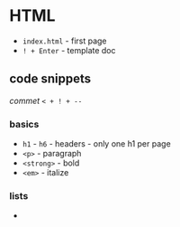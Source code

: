# HTML

- `index.html` - first page
- `! + Enter` - template doc

## code snippets

_commet_
`< + ! + --`

### basics

- `h1` - `h6` - headers - only one h1 per page
- `<p>` - paragraph
- `<strong>` - bold
- `<em>` - italize

### lists

-
